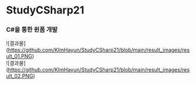 # StudyCSharp21


### C#을 통한 윈폼 개발
![결과물] (https://github.com/KImHayun/StudyCSharp21/blob/main/result_images/result_01.PNG) <br>
![결과물] (https://github.com/KImHayun/StudyCSharp21/blob/main/result_images/result_02.PNG)
